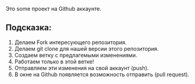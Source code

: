 Это some проект на Github аккаунте.



## Подсказка:
1. Делаем Fork интересующего репозитория.
2. Делаем git clone для нашей версии этого репозитория.
3. Создаем ветку с предлагемыми изменениями.
4. Работаем только в этой ветке!
5. Отправляем эти изменения на свой аккаунт (push).
6. В окне на Github появляется возможность отправить (pull request). 